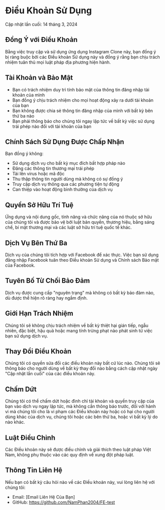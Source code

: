 # Điều Khoản Sử Dụng

Cập nhật lần cuối: 14 tháng 3, 2024

## Đồng Ý với Điều Khoản

Bằng việc truy cập và sử dụng ứng dụng Instagram Clone này, bạn đồng ý bị ràng buộc bởi các Điều khoản Sử dụng này và đồng ý rằng bạn chịu trách nhiệm tuân thủ mọi luật pháp địa phương hiện hành.

## Tài Khoản và Bảo Mật

- Bạn có trách nhiệm duy trì tính bảo mật của thông tin đăng nhập tài khoản của mình
- Bạn đồng ý chịu trách nhiệm cho mọi hoạt động xảy ra dưới tài khoản của bạn
- Bạn không được chia sẻ thông tin đăng nhập của mình với bất kỳ bên thứ ba nào
- Bạn phải thông báo cho chúng tôi ngay lập tức về bất kỳ việc sử dụng trái phép nào đối với tài khoản của bạn

## Chính Sách Sử Dụng Được Chấp Nhận

Bạn đồng ý không:
- Sử dụng dịch vụ cho bất kỳ mục đích bất hợp pháp nào
- Đăng các thông tin thương mại trái phép
- Tải lên virus hoặc mã độc
- Thu thập thông tin người dùng mà không có sự đồng ý
- Truy cập dịch vụ thông qua các phương tiện tự động
- Can thiệp vào hoạt động bình thường của dịch vụ

## Quyền Sở Hữu Trí Tuệ

Ứng dụng và nội dung gốc, tính năng và chức năng của nó thuộc sở hữu của chúng tôi và được bảo vệ bởi luật bản quyền, thương hiệu, bằng sáng chế, bí mật thương mại và các luật sở hữu trí tuệ quốc tế khác.

## Dịch Vụ Bên Thứ Ba

Dịch vụ của chúng tôi tích hợp với Facebook để xác thực. Việc bạn sử dụng đăng nhập Facebook tuân theo Điều khoản Sử dụng và Chính sách Bảo mật của Facebook.

## Tuyên Bố Từ Chối Bảo Đảm

Dịch vụ được cung cấp "nguyên trạng" mà không có bất kỳ bảo đảm nào, dù được thể hiện rõ ràng hay ngầm định.

## Giới Hạn Trách Nhiệm

Chúng tôi sẽ không chịu trách nhiệm về bất kỳ thiệt hại gián tiếp, ngẫu nhiên, đặc biệt, hậu quả hoặc mang tính trừng phạt nào phát sinh từ việc bạn sử dụng dịch vụ.

## Thay Đổi Điều Khoản

Chúng tôi có quyền sửa đổi các điều khoản này bất cứ lúc nào. Chúng tôi sẽ thông báo cho người dùng về bất kỳ thay đổi nào bằng cách cập nhật ngày "Cập nhật lần cuối" của các điều khoản này.

## Chấm Dứt

Chúng tôi có thể chấm dứt hoặc đình chỉ tài khoản và quyền truy cập của bạn vào dịch vụ ngay lập tức, mà không cần thông báo trước, đối với hành vi mà chúng tôi cho là vi phạm các Điều khoản này hoặc có hại cho người dùng khác của dịch vụ, chúng tôi hoặc các bên thứ ba, hoặc vì bất kỳ lý do nào khác.

## Luật Điều Chỉnh

Các Điều khoản này sẽ được điều chỉnh và giải thích theo luật pháp Việt Nam, không phụ thuộc vào các quy định về xung đột pháp luật.

## Thông Tin Liên Hệ

Nếu bạn có bất kỳ câu hỏi nào về các Điều khoản này, vui lòng liên hệ với chúng tôi:
- Email: [Email Liên Hệ Của Bạn]
- GitHub: https://github.com/NamPhan2004/FE-test 